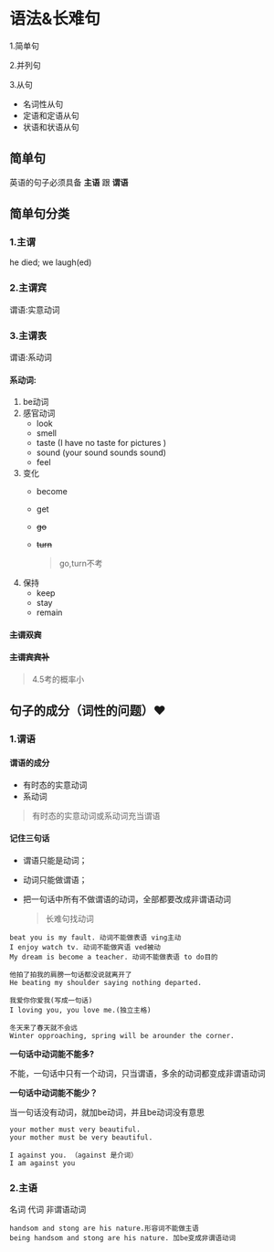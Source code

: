 # 语法&长难句

1.简单句

2.并列句

3.从句

* 名词性从句
* 定语和定语从句
* 状语和状语从句

## 简单句

英语的句子必须具备 **主语** 跟 **谓语**

## 简单句分类

### 1.主谓

he died; we laugh\(ed\)

### 2.主谓宾

谓语:实意动词

### 3.主谓表

谓语:系动词

#### 系动词:

1. be动词
2. 感官动词
   * look
   * smell
   * taste \(I have no taste for pictures \)
   * sound \(your sound sounds sound\)
   * feel
3. 变化
   * become
   * get
   * ~~go~~
   * ~~turn~~

     > go,turn不考
4. 保持
   * keep
   * stay
   * remain

#### ~~主谓双宾~~

#### ~~主谓宾宾补~~

> 4.5考的概率小

## 句子的成分（词性的问题）❤️

### 1.谓语

#### 谓语的成分

* 有时态的实意动词
* 系动词

> 有时态的实意动词或系动词充当谓语

#### 记住三句话

* 谓语只能是动词；
* 动词只能做谓语；
* 把一句话中所有不做谓语的动词，全部都要改成非谓语动词

  > 长难句找动词

```text
beat you is my fault. 动词不能做表语 ving主动
I enjoy watch tv. 动词不能做宾语 ved被动
My dream is become a teacher. 动词不能做表语 to do目的

他拍了拍我的肩膀一句话都没说就离开了
He beating my shoulder saying nothing departed.

我爱你你爱我(写成一句话)
I loving you, you love me.(独立主格)

冬天来了春天就不会远
Winter opproaching, spring will be arounder the corner.
```

**一句话中动词能不能多?**

不能，一句话中只有一个动词，只当谓语，多余的动词都变成非谓语动词

**一句话中动词能不能少？**

当一句话没有动词，就加be动词，并且be动词没有意思

```text
your mother must very beautiful.
your mother must be very beautiful.

I against you. （against 是介词）
I am against you
```

### 2.主语

名词 代词 非谓语动词

```text
handsom and stong are his nature.形容词不能做主语
being handsom and stong are his nature. 加be变成非谓语动词
```

